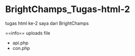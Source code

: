 # BrightChamps_Tugas-html-2

tugas html ke-2 saya dari BrightChamps

==info== 
uploads file
  - api.php
  - con.php



